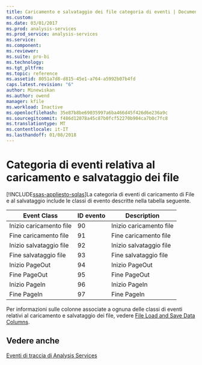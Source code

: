 ```yaml
---
title: Caricamento e salvataggio dei file categoria di eventi | Documenti Microsoft
ms.custom: 
ms.date: 03/01/2017
ms.prod: analysis-services
ms.prod_service: analysis-services
ms.service: 
ms.component: 
ms.reviewer: 
ms.suite: pro-bi
ms.technology: 
ms.tgt_pltfrm: 
ms.topic: reference
ms.assetid: 8051a7d8-d815-45e1-a764-a5992b07b4fd
caps.latest.revision: "6"
author: Minewiskan
ms.author: owend
manager: kfile
ms.workload: Inactive
ms.openlocfilehash: 35e87b8be69035997a6ba466d45f426d6e236a9c
ms.sourcegitcommit: f486d12078a45c87b0fcf52270b904ca7b0c7fc8
ms.translationtype: MT
ms.contentlocale: it-IT
ms.lasthandoff: 01/08/2018
---
```

# <a name="file-load-and-save-event-category"></a>Categoria di eventi relativa al caricamento e salvataggio dei file
[!INCLUDE[ssas-appliesto-sqlas](../../includes/ssas-appliesto-sqlas.md)]La categoria di eventi di caricamento di File e al salvataggio include le classi di evento descritte nella tabella seguente.  
  
|Event Class|ID evento|Description|  
|-----------------|--------------|-----------------|  
|Inizio caricamento file|90|Inizio caricamento file|  
|Fine caricamento file|91|Fine caricamento file|  
|Inizio salvataggio file|92|Inizio salvataggio file|  
|Fine salvataggio file|93|Fine salvataggio file|  
|Inizio PageOut|94|Inizio PageOut|  
|Fine PageOut|95|Fine PageOut|  
|Inizio PageIn|96|Inizio PageIn|  
|Fine PageIn|97|Fine PageIn|  
  
 Per informazioni sulle colonne associate a ognuna delle classi di eventi relativi al caricamento e salvataggio dei file, vedere [File Load and Save Data Columns](../../analysis-services/trace-events/file-load-and-save-data-columns.md).  
  
## <a name="see-also"></a>Vedere anche  
 [Eventi di traccia di Analysis Services](../../analysis-services/trace-events/analysis-services-trace-events.md)  
  
  
